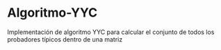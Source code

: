 # Algoritmo-YYC
Implementación de algoritmo YYC para calcular el conjunto de todos los probadores típicos dentro de una matriz
